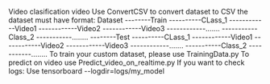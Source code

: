 Video clasification video
 Use ConvertCSV to convert dataset to CSV
the dataset must have format:
Dataset
  --------Train
  ----------CLass_1
  ------------Video1
  ------------Video2
  ------------Video3
  ------------.......
  -----------Class_2
  -----------........
  --------Test
  ----------CLass_1
  ------------Video1
  ------------Video2
  ------------Video3
  ------------.......
  -----------Class_2
  -----------........
  To train your custom dataset, please use TrainingData.py
To predict on video use Predict_video_on_realtime.py
If you want to check logs: Use tensorboard --logdir=logs/my_model
